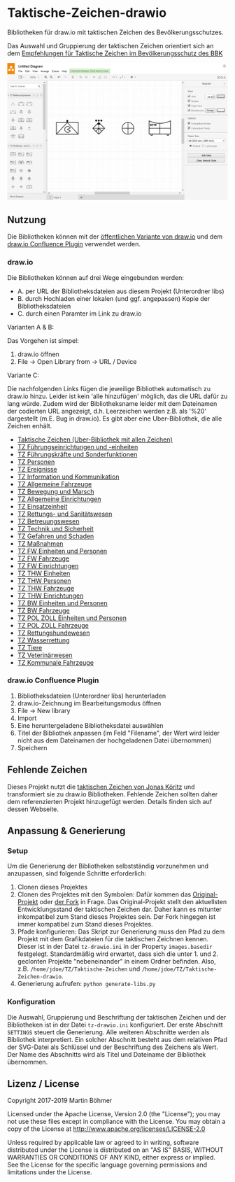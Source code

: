 # Taktische-Zeichen-drawio
Bibliotheken für draw.io mit taktischen Zeichen des Bevölkerungsschutzes.

Das Auswahl und Gruppierung der taktischen Zeichen orientiert sich an dem [Empfehlungen für Taktische Zeichen im Bevölkerungsschutz des BBK](http://www.bbk.bund.de/SharedDocs/Downloads/BBK/DE/FIS/DownloadsRechtundVorschriften/Volltext_Fw_Dv/SKK_DV_102_2012.html)

![Vorschau](https://github.com/MartinBoehmer/Taktische-Zeichen-drawio/raw/master/preview.PNG)

## Nutzung
Die Bibliotheken können mit der [öffentlichen Variante von draw.io](https://www.draw.io/) und dem [draw.io Confluence Plugin](https://marketplace.atlassian.com/plugins/com.mxgraph.confluence.plugins.diagramly/server/overview) verwendet werden.

### draw.io
Die Bibliotheken können auf drei Wege eingebunden werden:
- A. per URL der Bibliotheksdateien aus diesem Projekt (Unterordner libs)
- B. durch Hochladen einer lokalen (und ggf. angepassen) Kopie der Bibliotheksdateien
- C. durch einen Paramter im Link zu draw.io

Varianten A & B:

Das Vorgehen ist simpel:
1. draw.io öffnen
2. File -> Open Library from -> URL / Device

Variante C:

Die nachfolgenden Links fügen die jeweilige Bibliothek automatisch zu draw.io hinzu. Leider ist kein 'alle hinzufügen' möglich, das die URL dafür zu lang würde. Zudem wird der Bibliotheksname leider mit dem Dateinamen der codierten URL angezeigt, d.h. Leerzeichen werden z.B. als '%20' dargestellt (m.E. Bug in draw.io). Es gibt aber eine Uber-Bibliothek, die alle Zeichen enhält.
- [Taktische Zeichen (Uber-Bibliothek mit allen Zeichen)](https://www.draw.io/?splash=0&clibs=Uhttps%3A//raw.githubusercontent.com/MartinBoehmer/Taktische-Zeichen-drawio/master/libs/Taktische%20Zeichen.xml)
- [TZ Führungseinrichtungen und -einheiten](https://www.draw.io/?splash=0&clibs=Uhttps%3A//raw.githubusercontent.com/MartinBoehmer/Taktische-Zeichen-drawio/master/libs/TZ%2520F%25C3%25BChrungseinrichtungen%2520und%2520-einheiten.xml)
- [TZ Führungskräfte und Sonderfunktionen](https://www.draw.io/?splash=0&clibs=Uhttps%3A//raw.githubusercontent.com/MartinBoehmer/Taktische-Zeichen-drawio/master/libs/TZ%2520F%25C3%25BChrungskr%25C3%25A4fte%2520und%2520Sonderfunktionen.xml)
- [TZ Personen](https://www.draw.io/?splash=0&clibs=Uhttps%3A//raw.githubusercontent.com/MartinBoehmer/Taktische-Zeichen-drawio/master/libs/TZ%2520Personen.xml)
- [TZ Ereignisse](https://www.draw.io/?splash=0&clibs=Uhttps%3A//raw.githubusercontent.com/MartinBoehmer/Taktische-Zeichen-drawio/master/libs/TZ%2520Ereignisse.xml)
- [TZ Information und Kommunikation](https://www.draw.io/?splash=0&clibs=Uhttps%3A//raw.githubusercontent.com/MartinBoehmer/Taktische-Zeichen-drawio/master/libs/TZ%2520Information%2520und%2520Kommunikation.xml)
- [TZ Allgemeine Fahrzeuge](https://www.draw.io/?splash=0&clibs=Uhttps%3A//raw.githubusercontent.com/MartinBoehmer/Taktische-Zeichen-drawio/master/libs/TZ%2520Allgemeine%2520Fahrzeuge.xml)
- [TZ Bewegung und Marsch](https://www.draw.io/?splash=0&clibs=Uhttps%3A//raw.githubusercontent.com/MartinBoehmer/Taktische-Zeichen-drawio/master/libs/TZ%2520Bewegung%2520und%2520Marsch.xml)
- [TZ Allgemeine Einrichtungen](https://www.draw.io/?splash=0&clibs=Uhttps%3A//raw.githubusercontent.com/MartinBoehmer/Taktische-Zeichen-drawio/master/libs/TZ%2520Allgemeine%2520Einrichtungen.xml)
- [TZ Einsatzeinheit](https://www.draw.io/?splash=0&clibs=Uhttps%3A//raw.githubusercontent.com/MartinBoehmer/Taktische-Zeichen-drawio/master/libs/TZ%2520Einsatzeinheit.xml)
- [TZ Rettungs- und Sanitätswesen](https://www.draw.io/?splash=0&clibs=Uhttps%3A//raw.githubusercontent.com/MartinBoehmer/Taktische-Zeichen-drawio/master/libs/TZ%2520Rettungs-%2520und%2520Sanit%25C3%25A4tswesen.xml)
- [TZ Betreuungswesen](https://www.draw.io/?splash=0&clibs=Uhttps%3A//raw.githubusercontent.com/MartinBoehmer/Taktische-Zeichen-drawio/master/libs/TZ%2520Betreuungswesen.xml)
- [TZ Technik und Sicherheit](https://www.draw.io/?splash=0&clibs=Uhttps%3A//raw.githubusercontent.com/MartinBoehmer/Taktische-Zeichen-drawio/master/libs/TZ%2520Technik%2520und%2520Sicherheit.xml)
- [TZ Gefahren und Schaden](https://www.draw.io/?splash=0&clibs=Uhttps%3A//raw.githubusercontent.com/MartinBoehmer/Taktische-Zeichen-drawio/master/libs/TZ%2520Gefahren%2520und%2520Schaden.xml)
- [TZ Maßnahmen](https://www.draw.io/?splash=0&clibs=Uhttps%3A//raw.githubusercontent.com/MartinBoehmer/Taktische-Zeichen-drawio/master/libs/TZ%2520Ma%25C3%259Fnahmen.xml)
- [TZ FW Einheiten und Personen](https://www.draw.io/?splash=0&clibs=Uhttps%3A//raw.githubusercontent.com/MartinBoehmer/Taktische-Zeichen-drawio/master/libs/TZ%2520FW%2520Einheiten%2520und%2520Personen.xml)
- [TZ FW Fahrzeuge](https://www.draw.io/?splash=0&clibs=Uhttps%3A//raw.githubusercontent.com/MartinBoehmer/Taktische-Zeichen-drawio/master/libs/TZ%2520FW%2520Fahrzeuge.xml)
- [TZ FW Einrichtungen](https://www.draw.io/?splash=0&clibs=Uhttps%3A//raw.githubusercontent.com/MartinBoehmer/Taktische-Zeichen-drawio/master/libs/TZ%2520FW%2520Einrichtungen.xml)
- [TZ THW Einheiten](https://www.draw.io/?splash=0&clibs=Uhttps%3A//raw.githubusercontent.com/MartinBoehmer/Taktische-Zeichen-drawio/master/libs/TZ%2520THW%2520Einheiten.xml)
- [TZ THW Personen](https://www.draw.io/?splash=0&clibs=Uhttps%3A//raw.githubusercontent.com/MartinBoehmer/Taktische-Zeichen-drawio/master/libs/TZ%2520THW%2520Personen.xml)
- [TZ THW Fahrzeuge](https://www.draw.io/?splash=0&clibs=Uhttps%3A//raw.githubusercontent.com/MartinBoehmer/Taktische-Zeichen-drawio/master/libs/TZ%2520THW%2520Fahrzeuge.xml)
- [TZ THW Einrichtungen](https://www.draw.io/?splash=0&clibs=Uhttps%3A//raw.githubusercontent.com/MartinBoehmer/Taktische-Zeichen-drawio/master/libs/TZ%2520THW%2520Einrichtungen.xml)
- [TZ BW Einheiten und Personen](https://www.draw.io/?splash=0&clibs=Uhttps%3A//raw.githubusercontent.com/MartinBoehmer/Taktische-Zeichen-drawio/master/libs/TZ%2520BW%2520Einheiten%2520und%2520Personen.xml)
- [TZ BW Fahrzeuge](https://www.draw.io/?splash=0&clibs=Uhttps%3A//raw.githubusercontent.com/MartinBoehmer/Taktische-Zeichen-drawio/master/libs/TZ%2520BW%2520Fahrzeuge.xml)
- [TZ POL ZOLL Einheiten und Personen](https://www.draw.io/?splash=0&clibs=Uhttps%3A//raw.githubusercontent.com/MartinBoehmer/Taktische-Zeichen-drawio/master/libs/TZ%2520POL%2520ZOLL%2520Einheiten%2520und%2520Personen.xml)
- [TZ POL ZOLL Fahrzeuge](https://www.draw.io/?splash=0&clibs=Uhttps%3A//raw.githubusercontent.com/MartinBoehmer/Taktische-Zeichen-drawio/master/libs/TZ%2520POL%2520ZOLL%2520Fahrzeuge.xml)
- [TZ Rettungshundewesen](https://www.draw.io/?splash=0&clibs=Uhttps%3A//raw.githubusercontent.com/MartinBoehmer/Taktische-Zeichen-drawio/master/libs/TZ%2520Rettungshundewesen.xml)
- [TZ Wasserrettung](https://www.draw.io/?splash=0&clibs=Uhttps%3A//raw.githubusercontent.com/MartinBoehmer/Taktische-Zeichen-drawio/master/libs/TZ%2520Wasserrettung.xml)
- [TZ Tiere](https://www.draw.io/?splash=0&clibs=Uhttps%3A//raw.githubusercontent.com/MartinBoehmer/Taktische-Zeichen-drawio/master/libs/TZ%2520Tiere.xml)
- [TZ Veterinärwesen](https://www.draw.io/?splash=0&clibs=Uhttps%3A//raw.githubusercontent.com/MartinBoehmer/Taktische-Zeichen-drawio/master/libs/TZ%2520Veterin%25C3%25A4rwesen.xml)
- [TZ Kommunale Fahrzeuge](https://www.draw.io/?splash=0&clibs=Uhttps%3A//raw.githubusercontent.com/MartinBoehmer/Taktische-Zeichen-drawio/master/libs/TZ%2520Kommunale%2520Fahrzeuge.xml)


### draw.io Confluence Plugin
1. Bibliotheksdateien (Unterordner libs) herunterladen
2. draw.io-Zeichnung im Bearbeitungsmodus öffnen
3. File -> New library
4. Import
5. Eine heruntergeladene Bibliotheksdatei auswählen
6. Titel der Bibliothek anpassen
(im Feld "Filename", der Wert wird leider nicht aus dem Dateinamen der hochgeladenen Datei übernommen)
7. Speichern

## Fehlende Zeichen
Dieses Projekt nutzt die [taktischen Zeichen von Jonas Köritz](https://github.com/jonas-koeritz/Taktische-Zeichen) und transformiert sie zu draw.io Bibliotheken. Fehlende Zeichen sollten daher dem referenzierten Projekt hinzugefügt werden. Details finden sich auf dessen Webseite.

## Anpassung & Generierung

### Setup
Um die Generierung der Bibliotheken selbstständig vorzunehmen und anzupassen, sind folgende Schritte erforderlich:
1. Clonen dieses Projektes
2. Clonen des Projektes mit den Symbolen:
Dafür kommen das [Original-Projekt](https://github.com/jonas-koeritz/Taktische-Zeichen) oder [der Fork](https://github.com/MartinBoehmer/Taktische-Zeichen) in Frage. Das Original-Projekt stellt den aktuellsten Entwicklungsstand der taktischen Zeichen dar. Daher kann es mitunter inkompatibel zum Stand dieses Projektes sein. Der Fork hingegen ist immer kompatibel zum Stand dieses Projektes.
3. Pfade konfigurieren:
Das Skript zur Generierung muss den Pfad zu dem Projekt mit dem Grafikdateien für die taktischen Zeichnen kennen. Dieser ist in der Datei `tz-drawio.ini` in der Property `images.basedir` festgelegt. Standardmäßig wird erwartet, dass sich die unter 1. und 2. geclonten Projekte "nebeneinander" in einem Ordner befinden. Also, z.B. `/home/jdoe/TZ/Taktische-Zeichen` und `/home/jdoe/TZ/Taktische-Zeichen-drawio`.
4. Generierung aufrufen:
`python generate-libs.py`

### Konfiguration
Die Auswahl, Gruppierung und Beschriftung der taktischen Zeichen und der Bibliotheken ist in der Datei `tz-drawio.ini` konfiguriert. Der erste Abschnitt `SETTINGS` steuert die Generierung. Alle weiteren Abschnitte werden als Bibliothek interpretiert. Ein solcher Abschnitt besteht aus dem relativen Pfad der SVG-Datei als Schlüssel und der Beschriftung des Zeichens als Wert. Der Name des Abschnitts wird als Titel und Dateiname der Bibliothek übernommen.

## Lizenz / License

Copyright 2017-2019 Martin Böhmer

Licensed under the Apache License, Version 2.0 (the "License"); you may not use these files except in compliance with the License.
You may obtain a copy of the License at http://www.apache.org/licenses/LICENSE-2.0

Unless required by applicable law or agreed to in writing, software distributed under the License is distributed on an "AS IS" BASIS, WITHOUT WARRANTIES OR CONDITIONS OF ANY KIND, either express or implied.
See the License for the specific language governing permissions and limitations under the License.
